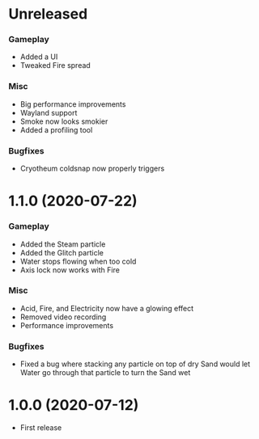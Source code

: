 # Unreleased
### Gameplay
* Added a UI
* Tweaked Fire spread
### Misc
* Big performance improvements
* Wayland support
* Smoke now looks smokier
* Added a profiling tool
### Bugfixes
* Cryotheum coldsnap now properly triggers

# 1.1.0 (2020-07-22)
### Gameplay
* Added the Steam particle
* Added the Glitch particle
* Water stops flowing when too cold
* Axis lock now works with Fire
### Misc
* Acid, Fire, and Electricity now have a glowing effect
* Removed video recording
* Performance improvements
### Bugfixes
* Fixed a bug where stacking any particle on top of dry Sand would let Water go through that particle to turn the Sand wet

# 1.0.0 (2020-07-12)
* First release
